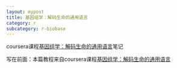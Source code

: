 ```yaml
---
layout: mypost
title: 基因组学：解码生命的通用语言
category: r
subcategory: r-biobase
---
```

coursera课程[基因组学：解码生命的通用语言](https://www.coursera.org/learn/genomics-research)笔记

<!-- more -->

写在前面：本篇教程来自coursera课程[基因组学：解码生命的通用语言](https://www.coursera.org/learn/genomics-research)

